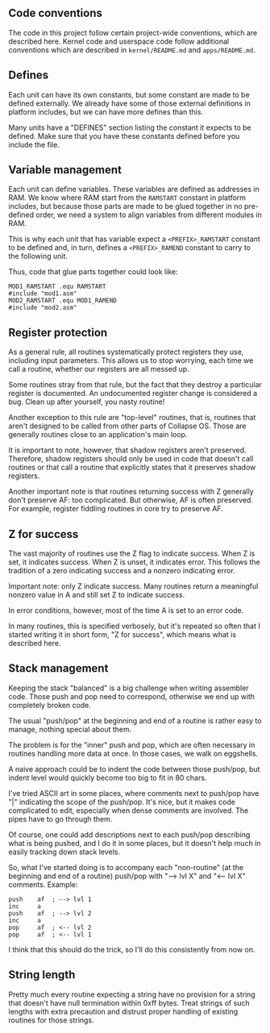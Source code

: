 ## Code conventions

The code in this project follow certain project-wide conventions, which are
described here. Kernel code and userspace code follow additional conventions
which are described in `kernel/README.md` and `apps/README.md`.

## Defines

Each unit can have its own constants, but some constant are made to be defined
externally. We already have some of those external definitions in platform
includes, but we can have more defines than this.

Many units have a "DEFINES" section listing the constant it expects to be
defined. Make sure that you have these constants defined before you include the
file.

## Variable management

Each unit can define variables. These variables are defined as addresses in
RAM. We know where RAM start from the `RAMSTART` constant in platform includes,
but because those parts are made to be glued together in no pre-defined order,
we need a system to align variables from different modules in RAM.

This is why each unit that has variable expect a `<PREFIX>_RAMSTART`
constant to be defined and, in turn, defines a `<PREFIX>_RAMEND` constant to
carry to the following unit.

Thus, code that glue parts together could look like:

    MOD1_RAMSTART .equ RAMSTART
    #include "mod1.asm"
    MOD2_RAMSTART .equ MOD1_RAMEND
    #include "mod2.asm"

## Register protection

As a general rule, all routines systematically protect registers they use,
including input parameters. This allows us to stop worrying, each time we call
a routine, whether our registers are all messed up.

Some routines stray from that rule, but the fact that they destroy a particular
register is documented. An undocumented register change is considered a bug.
Clean up after yourself, you nasty routine!

Another exception to this rule are "top-level" routines, that is, routines that
aren't designed to be called from other parts of Collapse OS. Those are
generally routines close to an application's main loop.

It is important to note, however, that shadow registers aren't preserved.
Therefore, shadow registers should only be used in code that doesn't call
routines or that call a routine that explicitly states that it preserves
shadow registers.

Another important note is that routines returning success with Z generally don't
preserve AF: too complicated. But otherwise, AF is often preserved. For example,
register fiddling routines in core try to preserve AF.

## Z for success

The vast majority of routines use the Z flag to indicate success. When Z is set,
it indicates success. When Z is unset, it indicates error. This follows the
tradition of a zero indicating success and a nonzero indicating error.

Important note: only Z indicate success. Many routines return a meaningful
nonzero value in A and still set Z to indicate success.

In error conditions, however, most of the time A is set to an error code.

In many routines, this is specified verbosely, but it's repeated so often that
I started writing it in short form, "Z for success", which means what is
described here.

## Stack management

Keeping the stack "balanced" is a big challenge when writing assembler code.
Those push and pop need to correspond, otherwise we end up with completely
broken code.

The usual "push/pop" at the beginning and end of a routine is rather easy to
manage, nothing special about them.

The problem is for the "inner" push and pop, which are often necessary in
routines handling more data at once. In those cases, we walk on eggshells.

A naive approach could be to indent the code between those push/pop, but indent
level would quickly become too big to fit in 80 chars.

I've tried ASCII art in some places, where comments next to push/pop have "|"
indicating the scope of the push/pop. It's nice, but it makes code complicated
to edit, especially when dense comments are involved. The pipes have to go
through them.

Of course, one could add descriptions next to each push/pop describing what is
being pushed, and I do it in some places, but it doesn't help much in easily
tracking down stack levels.

So, what I've started doing is to accompany each "non-routine" (at the
beginning and end of a routine) push/pop with "--> lvl X" and "<-- lvl X"
comments. Example:

    push    af  ; --> lvl 1
    inc     a
    push    af  ; --> lvl 2
    inc     a
    pop     af  ; <-- lvl 2
    pop     af  ; <-- lvl 1

I think that this should do the trick, so I'll do this consistently from now on.

## String length

Pretty much every routine expecting a string have no provision for a string
that doesn't have null termination within 0xff bytes. Treat strings of such
lengths with extra precaution and distrust proper handling of existing routines
for those strings.

[zasm]: ../apps/zasm/README.md
